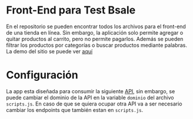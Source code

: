 # Front-End para Test Bsale

En el repositorio se pueden encontrar todos los archivos para el front-end de una tienda en línea. 
Sin embargo, la aplicación solo permite agregar o quitar productos al carrito, pero no permite pagarlos.
Además se pueden filtrar los productos por categorías o buscar productos mediante palabras.
La demo del sitio se puede ver <a href="https://jovial-jang-338c14.netlify.app/" target="_blank">aquí</a>

# Configuración

La app esta diseñada para consumir la siguiente <a href="https://github.com/rodrigomoraga/BsaleAPI-test" target="_blank">API</a>, sin embargo, se puede cambiar el dominio de la API en la variable <code>dominio</code> del archivo <code>scripts.js</code>.
En caso de que se quiera ocupar otra API va a ser necesario cambiar los endpoints que también estan en <code>scripts.js</code>.
